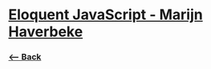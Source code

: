 # [Eloquent JavaScript - Marijn Haverbeke](http://braziljs.github.io/eloquente-javascript/)



### [<-- Back](https://github.com/inspiradanacomputacao/wonderwoman-frontend)
